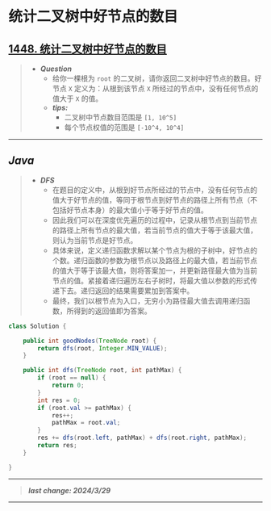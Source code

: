 # 统计二叉树中好节点的数目

## [1448. 统计二叉树中好节点的数目](https://leetcode.cn/problems/count-good-nodes-in-binary-tree/)

> - ***Question***
>   - 给你一棵根为 `root` 的二叉树，请你返回二叉树中好节点的数目。好节点 `X` 定义为：从根到该节点 `X` 所经过的节点中，没有任何节点的值大于 `X` 的值。
>   - ***tips:***
>     - 二叉树中节点数目范围是 `[1, 10^5]`
>     - 每个节点权值的范围是 `[-10^4, 10^4]`

---

## *Java*

> - ***DFS***
>   - 在题目的定义中，从根到好节点所经过的节点中，没有任何节点的值大于好节点的值，等同于根节点到好节点的路径上所有节点（不包括好节点本身）的最大值小于等于好节点的值。
>   - 因此我们可以在深度优先遍历的过程中，记录从根节点到当前节点的路径上所有节点的最大值，若当前节点的值大于等于该最大值，则认为当前节点是好节点。
>   - 具体来说，定义递归函数求解以某个节点为根的子树中，好节点的个数。递归函数的参数为根节点以及路径上的最大值，若当前节点的值大于等于该最大值，则将答案加一，并更新路径最大值为当前节点的值。紧接着递归遍历左右子树时，将最大值以参数的形式传递下去。递归返回的结果需要累加到答案中。
>   - 最终，我们以根节点为入口，无穷小为路径最大值去调用递归函数，所得到的返回值即为答案。

```java
class Solution {

    public int goodNodes(TreeNode root) {
        return dfs(root, Integer.MIN_VALUE);
    }

    public int dfs(TreeNode root, int pathMax) {
        if (root == null) {
            return 0;
        }
        int res = 0;
        if (root.val >= pathMax) {
            res++;
            pathMax = root.val;
        }
        res += dfs(root.left, pathMax) + dfs(root.right, pathMax);
        return res;
    }

}
```

---

> ***last change: 2024/3/29***

---
